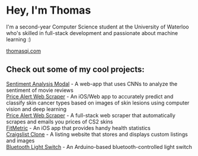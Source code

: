 # Hey, I'm Thomas

I'm a second-year Computer Science student at the University of Waterloo who's skilled in full-stack development and passionate about machine learning :)

<a href="https://www.thomasqi.com/" target="_blank">thomasqi.com</a>

## Check out some of my cool projects:
[Sentiment Analysis Modal](https://github.com/ThomasQi3141/Sentiment-Analysis-Model) - A web-app that uses CNNs to analyze the sentiment of movie reviews <br />
[Price Alert Web Scraper](https://github.com/ThomasQi3141/Skin-Cancer-Classification) - An iOS/Web app to accurately predict and classify skin cancer types based on images of skin lesions using computer vision and deep learning <br />
[Price Alert Web Scraper](https://github.com/ThomasQi3141/BUFF-Price-Web-Scraper) - A full-stack web scraper that automatically scrapes and emails you prices of CS2 skins <br />
[FitMetric](https://github.com/ThomasQi3141/FitMetric) - An iOS app that provides handy health statistics <br />
[Craigslist Clone](https://github.com/ThomasQi3141/Craigslist-Clone) - A listing website that stores and displays custom listings and images <br />
[Bluetooth Light Switch](https://github.com/ThomasQi3141/Bluetooth-Light-Switch) - An Arduino-based bluetooth-controlled light switch <br />
